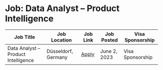 # Job: Data Analyst – Product Intelligence

| Job Title | Job Location | Job Link | Job Posted | Visa Sponsorship |
| --- | --- | --- | --- | --- |
| Data Analyst – Product Intelligence | Düsseldorf, Germany | [Apply](https://careers.trivago.com/job/r6650680002/) | June 2, 2023 | Visa Sponsorship |
